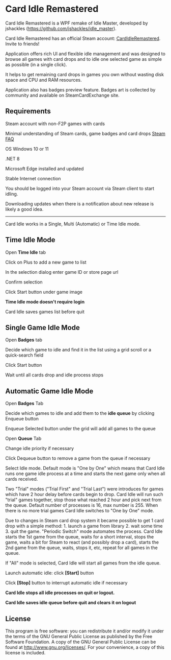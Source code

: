 ﻿Card Idle Remastered
===========

Card Idle Remastered is a WPF remake of Idle Master, developed by jshackles (https://github.com/jshackles/idle_master). 

Card Idle Remastered has an official Steam account: [CardIdleRemastered](https://steamcommunity.com/profiles/76561198801350858/). Invite to friends!

Application offers rich UI and flexible idle management and was designed to browse all games with card drops and to idle one selected game as simple as possible (in a single click).

It helps to get remaining card drops in games you own without wasting disk space and CPU and RAM resources.

Application also has badges preview feature. Badges art is collected by community and available on SteamCardExchange site.

Requirements
-------

Steam account with non-F2P games with cards

Minimal understanding of Steam cards, game badges and card drops [Steam FAQ](https://steamcommunity.com/tradingcards/faq)

OS Windows 10 or 11

.NET 8

Microsoft Edge installed and updated

Stable Internet connection

You should be logged into your Steam account via Steam client to start idling.

Downloading updates when there is a notification about new release is likely a good idea.

---

Card Idle works in a Single, Multi (Automatic) or Time Idle mode.

Time Idle Mode
-------

Open **Time Idle** tab

Click on Plus to add a new game to list

In the selection dialog enter game ID or store page url 

Confirm selection

Click Start button under game image

**Time Idle mode doesn't require login**

Card Idle saves games list before quit

Single Game Idle Mode
-------

Open **Badges** tab

Decide which game to idle and find it in the list using a grid scroll or a quick-search field

Click Start button

Wait until all cards drop and idle process stops

Automatic Game Idle Mode
-------

Open **Badges** Tab

Decide which games to idle and add them to the **idle queue** by clicking Enqueue button

Enqueue Selected button under the grid will add all games to the queue

Open **Queue** Tab

Change idle priority if necessary

Click Dequeue button to remove a game from the queue if necessary

Select Idle mode. Default mode is "One by One" which means that Card Idle runs one game idle process at a time and starts the next game only when all cards received. 

Two "Trial" modes ("Trial First" and "Trial Last") were introduces for games which have 2 hour delay before cards begin to drop. Card Idle will run such "trial" games together, stop those what reached 2 hour and pick next from the queue. Default number of processes is 16, max number is 255. When there is no more trial games Card Idle switches to "One by One" mode.

Due to changes in Steam card drop system it became possible to get 1 card drop with a simple method: 1. launch a game from library 2. wait some time 3. quit the game. "Periodic Switch" mode automates the process. Card Idle starts the 1st game from the queue, waits for a short interval, stops the game, waits a bit for Steam to react (and possibly drop a card), starts the 2nd game from the queue, waits, stops it, etc, repeat for all games in the queue.

If "All" mode is selected, Card Idle will start all games from the idle queue.

Launch automatic idle: click **[Start]** button

Click **[Stop]** button to interrupt automatic idle if necessary

**Card Idle stops all idle processes on quit or logout.**

**Card Idle saves idle queue before quit and clears it on logout**

License
-------

This program is free software: you can redistribute it and/or modify it under the terms of the GNU General Public License as published by the Free Software Foundation.  A copy of the GNU General Public License can be found at http://www.gnu.org/licenses/. For your convenience, a copy of this license is included.